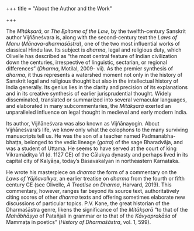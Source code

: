 +++
title = "About the Author and the Work"

+++

The _Mitākṣarā_, or _The Epitome of the Law_, by the twelfth-century Sanskrit author Vijñāneśvara is, along with the second-century text the _Laws of Manu_ (_Mānava-dharmaśāstra_), one of the two most influential works of classical Hindu law. Its subject is _dharma_, legal and religious duty, which Olivelle has described as “the most central feature of Indian civilization down the centuries, irrespective of linguistic, sectarian, or regional differences” (_Dharma_, Motilal, 2009- vii). As the premier synthesis of _dharma_, it thus represents a watershed moment not only in the history of Sanskrit legal and religious thought but also in the intellectual history of India generally. Its genius lies in the clarity and precision of its explanations and in its creative synthesis of earlier jurisprudential thought. Widely disseminated, translated or summarized into several vernacular languages, and elaborated in many subcommentaries, the _Mitākṣarā_ exerted an unparalleled influence on legal thought in medieval and early modern India. 

Its author, Vijñāneśvara was also known as Vijñānayogin. About Vijñāneśvara’s life, we know only what the colophons to the many surviving manuscripts tell us. He was the son of a teacher named Padmanābha-bhaṭṭa, belonged to the vedic lineage (_gotra_) of the sage Bharadvāja, and was a student of Uttama. He seems to have served at the court of king Vikramāditya VI (d. 1127 CE) of the Cālukya dynasty and perhaps lived in its capital city of Kalyāṇa, today’s Basavakalyan in northeastern Karnataka. 

He wrote his masterpiece on _dharma_ the form of a commentary on the _Laws of Yājñavalkya_, an earlier treatise on _dharma_ from the fourth or fifth century CE (see Olivelle, _A Treatise on Dharma_, Harvard, 2019). This commentary, however, ranges far beyond its source text, authoritatively citing scores of other _dharma_ texts and offering sometimes elaborate new discussions of particular topics. P.V. Kane, the great historian of the Dharmaśāstra genre, likens the significance of the _Mitākṣarā_ “to that of the _Mahābhāṣya_ of Patañjali in grammar or to that of the _Kāvyaprakāśa_ of Mammaṭa in poetics” (_History of Dharmaśāstra_, vol. 1, 599).  
